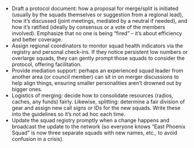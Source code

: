 - Draft a protocol document: how a proposal for merge/split is initiated (usually by the squads themselves or suggestion from a regional lead), how it’s discussed (joint meetings, mediated by a neutral if needed), and how it’s ratified (ideally by consensus or a vote of the members involved). Emphasize that no one is being “fired” – it’s about efficiency and better coverage.  
- Assign regional coordinators to monitor squad health indicators via the registry and personal check-ins. If they notice persistent low numbers or overlarge squads, they can gently prompt those squads to consider the protocol, offering facilitation.  
- Provide mediation support: perhaps an experienced squad leader from another area (or council member) can sit in on merger discussions to help align things, ensuring smaller personalities aren’t drowned out by bigger ones.  
- Logistics of merging: decide how to consolidate resources (radios, caches, any funds) fairly. Likewise, splitting: determine a fair division of gear and assign new call signs or IDs for the new squads. Write these into the guidelines so it’s not ad hoc each time.  
- Update the squad registry promptly when a change happens and broadcast the update to the network (so everyone knows “East Phoenix Squad” is now three separate squads with new names, etc., to avoid confusion in a crisis).